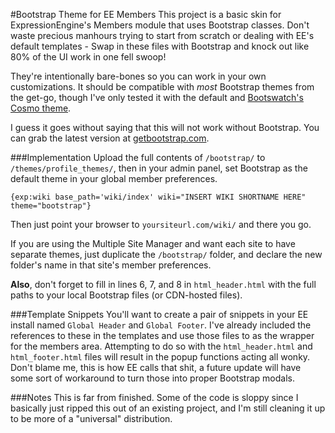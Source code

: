 #Bootstrap Theme for EE Members
This project is a basic skin for ExpressionEngine's Members module that uses Bootstrap classes. Don't waste precious manhours trying to start from scratch or dealing with EE's default templates - Swap in these files with Bootstrap and knock out like 80% of the UI work in one fell swoop!

They're intentionally bare-bones so you can work in your own customizations. It should be compatible with *most* Bootstrap themes from the get-go, though I've only tested it with the default and [Bootswatch's Cosmo theme](http://bootswatch.com/cosmo/).

I guess it goes without saying that this will not work without Bootstrap. You can grab the latest version at [getbootstrap.com](http://getbootstrap.com).

###Implementation
Upload the full contents of `/bootstrap/` to `/themes/profile_themes/`, then in your admin panel, set Bootstrap as the default theme in your global member preferences.
```
{exp:wiki base_path='wiki/index' wiki="INSERT WIKI SHORTNAME HERE" theme="bootstrap"}
```
Then just point your browser to `yoursiteurl.com/wiki/` and there you go.

If you are using the Multiple Site Manager and want each site to have separate themes, just duplicate the `/bootstrap/` folder, and declare the new folder's name in that site's member preferences.

**Also**, don't forget to fill in lines 6, 7, and 8 in `html_header.html` with the full paths to your local Bootstrap files (or CDN-hosted files).

###Template Snippets
You'll want to create a pair of snippets in your EE install named `Global Header` and `Global Footer`. I've already included the references to these in the templates and use those files to as the wrapper for the members area. Attempting to do so with the `html_header.html` and `html_footer.html` files will result in the popup functions acting all wonky. Don't blame me, this is how EE calls that shit, a future update will have some sort of workaround to turn those into proper Bootstrap modals.

###Notes
This is far from finished. Some of the code is sloppy since I basically just ripped this out of an existing project, and I'm still cleaning it up to be more of a "universal" distribution.

